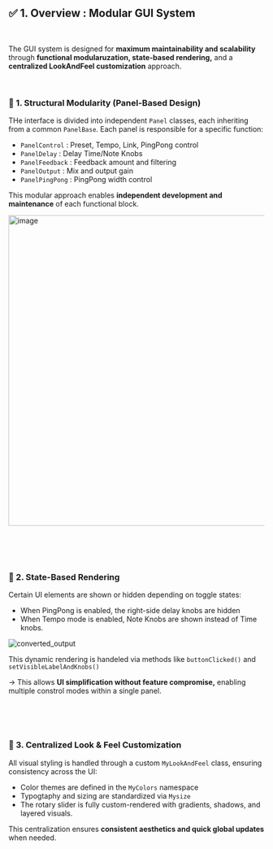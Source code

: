 ## ✅ 1. Overview : Modular GUI System

<br>

The GUI system is designed for **maximum maintainability and scalability** through **functional
modularuzation, state-based rendering,** and a **centralized LookAndFeel customization** approach.

<br>

### 🔹 1. Structural Modularity (Panel-Based Design)

THe interface is divided into independent ```Panel``` classes, each inheriting from a common ```PanelBase```.
Each panel is responsible for a specific function:

- ```PanelControl``` : Preset, Tempo, Link, PingPong control
- ```PanelDelay``` : Delay Time/Note Knobs
- ```PanelFeedback``` : Feedback amount and filtering
- ```PanelOutput``` : Mix and output gain
- ```PanelPingPong``` : PingPong width control

This modular approach enables **independent development and maintenance** of each functional block.

<img width="611" alt="image" src="https://github.com/user-attachments/assets/b239e1b2-152d-4381-a18d-7ca1020f5956" />

<br>
<br>
<br>
<br>
<br>



### 🔹 2. State-Based Rendering

Certain UI elements are shown or hidden depending on toggle states:

- When PingPong is enabled, the right-side delay knobs are hidden
- When Tempo mode is enabled, Note Knobs are shown instead of Time knobs.

![converted_output](https://github.com/user-attachments/assets/0994fc69-e5bf-4342-a118-d9cfc3051a3d)

This dynamic rendering is handeled via methods like ```buttonClicked()``` and ```setVisibleLabelAndKnobs()```

-> This allows **UI simplification without feature compromise,** enabling multiple constrol modes within a single panel.

<br>
<br>
<br>

### 🔹 3. Centralized Look & Feel Customization

All visual styling is handled through a custom ```MyLookAndFeel``` class, ensuring 
consistency across the UI:

- Color themes are defined in the ```MyColors``` namespace
- Typogtaphy and sizing are standardized via ```Mysize```
- The rotary slider is fully custom-rendered with gradients, shadows, and layered visuals.

This centralization ensures **consistent aesthetics and quick global updates** when needed.
